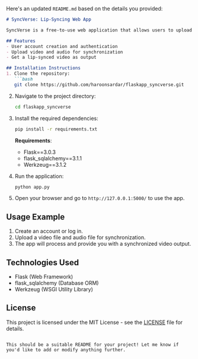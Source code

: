 Here's an updated `README.md` based on the details you provided:

```markdown
# SyncVerse: Lip-Syncing Web App

SyncVerse is a free-to-use web application that allows users to upload a video and audio, then sync them together to create a lip-synced video. Users can create an account, upload their media, and receive a final video with synced audio and video.

## Features
- User account creation and authentication
- Upload video and audio for synchronization
- Get a lip-synced video as output

## Installation Instructions
1. Clone the repository:
   ```bash
   git clone https://github.com/haroonsardar/flaskapp_syncverse.git
   ```
2. Navigate to the project directory:
   ```bash
   cd flaskapp_syncverse
   ```
3. Install the required dependencies:
   ```bash
   pip install -r requirements.txt
   ```

   **Requirements**:
   - Flask==3.0.3
   - flask_sqlalchemy==3.1.1
   - Werkzeug==3.1.2

4. Run the application:
   ```bash
   python app.py
   ```

5. Open your browser and go to `http://127.0.0.1:5000/` to use the app.

## Usage Example
1. Create an account or log in.
2. Upload a video file and audio file for synchronization.
3. The app will process and provide you with a synchronized video output.

## Technologies Used
- Flask (Web Framework)
- flask_sqlalchemy (Database ORM)
- Werkzeug (WSGI Utility Library)

## License
This project is licensed under the MIT License - see the [LICENSE](LICENSE) file for details.
```

This should be a suitable README for your project! Let me know if you'd like to add or modify anything further.
